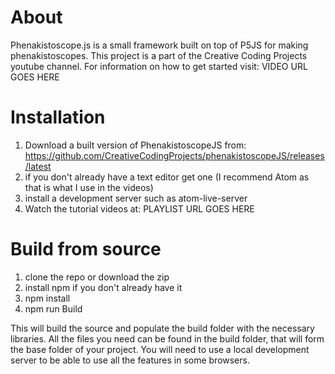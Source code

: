 About
=======

Phenakistoscope.js is a small framework built on top of P5JS for making phenakistoscopes.
This project is a part of the Creative Coding Projects youtube channel.
For information on how to get started visit: VIDEO URL GOES HERE

Installation
=======

  1. Download a built version of PhenakistoscopeJS from: https://github.com/CreativeCodingProjects/phenakistoscopeJS/releases/latest
  2. if you don't already have a text editor get one (I recommend Atom as that is what I use in the videos)
  3. install a development server such as atom-live-server
  4. Watch the tutorial videos at: PLAYLIST URL GOES HERE

Build from source
=======

  1. clone the repo or download the zip
  2. install npm if you don't already have it
  3. npm install
  4. npm run Build

This will build the source and populate the build folder with the necessary libraries.
All the files you need can be found in the build folder, that will form the base folder of your project.
You will need to use a local development server to be able to use all the features in some browsers.
